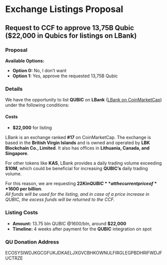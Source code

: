 # Exchange Listings Proposal

## Request to CCF to approve **13,75B Qubic** ($22,000 in Qubics for listings on LBank)

### Proposal

**Available Options:**  
- **Option 0:** No, I don’t want  
- **Option 1:** Yes, approve the requested 13,75B Qubic  

### Details

We have the opportunity to list **QUBIC** on **LBank** ([LBank on CoinMarketCap](https://coinmarketcap.com/exchanges/lbank/)) under the following conditions:

#### **Costs**
- **$22,000** for listing  

LBank is an exchange ranked **#17** on CoinMarketCap. The exchange is based in the **British Virgin Islands** and is owned and operated by **LBK Blockchain Co., Limited**. It also has offices in **Lithuania, Canada, and Singapore**.

For other tokens like **KAS**, LBank provides a daily trading volume exceeding **$10M**, which could be beneficial for increasing **QUBIC’s** daily trading volume.

For this reason, we are requesting **$22K in QUBIC** at the current price of **$1600 per billion**.  
_All funds will be used for the listing, and in case of a price increase in QUBIC, the excess funds will be returned to the CCF._

### **Listing Costs**
- **Amount:** 13.75 bln QUBIC @1600/bln, around **$22,000**
- **Timeline:** 4 weeks after payment for the **QUBIC** integration on spot

### **QU Donation Address**

ECOSYSIWDJKGCGFUKJDKAELJXGVCBHKOWNULFIRGLEGPBDHRIFWDJFUCTRZE
